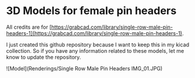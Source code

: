 # 3D Models for female pin headers

All credits are for [https://grabcad.com/library/single-row-male-pin-headers-1](https://grabcad.com/library/single-row-male-pin-headers-1).


I just created this github repository because I want to keep this in my kicad collection.
So if you have any information related to these models, let me know to update the repository.

![Model](Renderings/Single Row Male Pin Headers IMG_01.JPG)
